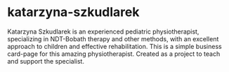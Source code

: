 # katarzyna-szkudlarek
Katarzyna Szkudlarek is an experienced pediatric physiotherapist, specializing in NDT-Bobath therapy and other methods, with an excellent approach to children and effective rehabilitation. This is a simple business card-page for this amazing physiotherapist. Created as a project to teach and support the specialist.

